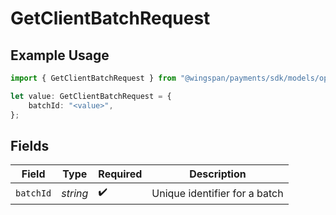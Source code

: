 # GetClientBatchRequest

## Example Usage

```typescript
import { GetClientBatchRequest } from "@wingspan/payments/sdk/models/operations";

let value: GetClientBatchRequest = {
    batchId: "<value>",
};
```

## Fields

| Field                         | Type                          | Required                      | Description                   |
| ----------------------------- | ----------------------------- | ----------------------------- | ----------------------------- |
| `batchId`                     | *string*                      | :heavy_check_mark:            | Unique identifier for a batch |